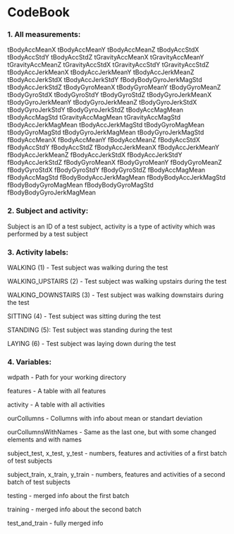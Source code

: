 # CodeBook

### 1. All measurements: 
tBodyAccMeanX tBodyAccMeanY 
tBodyAccMeanZ tBodyAccStdX 
tBodyAccStdY tBodyAccStdZ 
tGravityAccMeanX tGravityAccMeanY 
tGravityAccMeanZ tGravityAccStdX 
tGravityAccStdY tGravityAccStdZ 
tBodyAccJerkMeanX tBodyAccJerkMeanY 
tBodyAccJerkMeanZ tBodyAccJerkStdX 
tBodyAccJerkStdY fBodyBodyGyroJerkMagStd
tBodyAccJerkStdZ tBodyGyroMeanX 
tBodyGyroMeanY tBodyGyroMeanZ 
tBodyGyroStdX tBodyGyroStdY 
tBodyGyroStdZ tBodyGyroJerkMeanX 
tBodyGyroJerkMeanY tBodyGyroJerkMeanZ 
tBodyGyroJerkStdX tBodyGyroJerkStdY 
tBodyGyroJerkStdZ tBodyAccMagMean 
tBodyAccMagStd tGravityAccMagMean 
tGravityAccMagStd tBodyAccJerkMagMean 
tBodyAccJerkMagStd tBodyGyroMagMean 
tBodyGyroMagStd tBodyGyroJerkMagMean 
tBodyGyroJerkMagStd fBodyAccMeanX 
fBodyAccMeanY fBodyAccMeanZ 
fBodyAccStdX fBodyAccStdY 
fBodyAccStdZ fBodyAccJerkMeanX 
fBodyAccJerkMeanY fBodyAccJerkMeanZ 
fBodyAccJerkStdX fBodyAccJerkStdY 
fBodyAccJerkStdZ fBodyGyroMeanX 
fBodyGyroMeanY fBodyGyroMeanZ 
fBodyGyroStdX fBodyGyroStdY 
fBodyGyroStdZ fBodyAccMagMean 
fBodyAccMagStd fBodyBodyAccJerkMagMean 
fBodyBodyAccJerkMagStd fBodyBodyGyroMagMean 
fBodyBodyGyroMagStd fBodyBodyGyroJerkMagMean

### 2. Subject and activity:
Subject is an ID of a test subject, activity is a type of activity which was performed by a test subject

### 3. Activity labels:
WALKING (1) - Test subject was walking during the test

WALKING_UPSTAIRS (2) - Test subject was walking upstairs during the test

WALKING_DOWNSTAIRS (3) - Test subject was walking downstairs during the test

SITTING (4) - Test subject was sitting during the test

STANDING (5): Test subject was standing during the test

LAYING (6) - Test subject was laying down during the test

### 4. Variables:
wdpath - Path for your working directory

features - A table with all features

activity - A table with all activities

ourCollumns - Collumns with info about mean or standart deviation

ourCollumnsWithNames - Same as the last one, but with some changed elements and with names


subject_test, x_test, y_test - numbers, features and activities of a first batch of test subjects

subject_train, x_train, y_train - numbers, features and activities of a second batch of test subjects

testing - merged info about the first batch

training - merged info about the second batch

test_and_train - fully merged info
